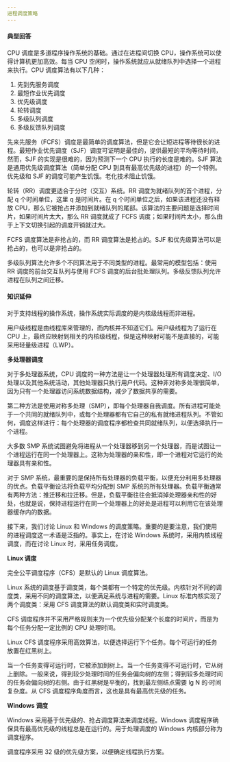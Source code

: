 ```yaml
---
进程调度策略
---
```


#### 典型回答

CPU 调度是多道程序操作系统的基础。通过在进程间切换 CPU，操作系统可以使得计算机更加高效。每当 CPU 空闲时，操作系统就应从就绪队列中选择一个进程来执行。CPU 调度算法有以下几种：

1. 先到先服务调度
2. 最短作业优先调度
3. 优先级调度
4. 轮转调度
5. 多级队列调度
6. 多级反馈队列调度

先来先服务（FCFS）调度是最简单的调度算法，但是它会让短进程等待很长的进程。最短作业优先调度（SJF）调度可证明是最佳的，提供最短的平均等待时间，然而，SJF 的实现是很难的，因为预测下一个 CPU 执行的长度是难的。SJF 算法是通用优先级调度算法（简单分配 CPU 到具有最高优先级的进程）的一个特例。优先级和 SJF 的调度可能产生饥饿。老化技术阻止饥饿。

轮转（RR）调度更适合于分时（交互）系统。RR 调度为就绪队列的首个进程，分配 q 个时间单位，这里 q 是时间片。在 q 个时间单位之后，如果该进程还没有释放 CPU，那么它被抢占并添加到就绪队列的尾部。该算法的主要问题是选择时间片，如果时间片太大，那么 RR 调度就成了 FCFS 调度；如果时间片太小，那么由于上下文切换引起的调度开销就过大。

FCFS 调度算法是非抢占的，而 RR 调度算法是抢占的。SJF 和优先级算法可以是抢占的，也可以是非抢占的。

多级队列算法允许多个不同算法用于不同类型的进程。最常用的模型包括：使用 RR 调度的前台交互队列与使用 FCFS 调度的后台批处理队列。多级反馈队列允许进程在队列之间迁移。

#### 知识延伸

对于支持线程的操作系统，操作系统实际调度的是内核级线程而非进程。

用户级线程是由线程库来管理的，而内核并不知道它们。用户级线程为了运行在 CPU 上，最终应映射到相关的内核级线程，但是这种映射可能不是直接的，可能采用轻量级进程（LWP）。

**多处理器调度**

对于多处理器系统，CPU 调度的一种方法是让一个处理器处理所有调度决定、I/O 处理以及其他系统活动，其他处理器只执行用户代码。这种非对称多处理很简单，因为只有一个处理器访问系统数据结构，减少了数据共享的需要。

第二种方法是使用对称多处理（SMP），即每个处理器自我调度。所有进程可能处于一个共同的就绪队列中，或每个处理器都有它自己的私有就绪进程队列。不管如何，调度这样进行：每个处理器的调度程序都检查共同就绪队列，以便选择执行一个进程。

大多数 SMP 系统试图避免将进程从一个处理器移到另一个处理器，而是试图让一个进程运行在同一个处理器上。这称为处理器的亲和性，即一个进程对它运行的处理器具有亲和性。 

对于 SMP 系统，最重要的是保持所有处理器的负载平衡，以便充分利用多处理器的优点。负载平衡设法将负载平均分配到 SMP 系统的所有处理器。负载平衡通常有两种方法：推迁移和拉迁移。但是，负载平衡往往会抵消掉处理器亲和性的好处，也就是说，保持进程运行在同一个处理器上的好处是进程可以利用它在该处理器缓存内的数据。

接下来，我们讨论 Linux 和 Windows 的调度策略。重要的是要注意，我们使用的进程调度这一术语是泛指的。事实上，在讨论 Windows 系统时，采用内核线程调度，而在讨论 Linux 时，采用任务调度。

**Linux 调度**

完全公平调度程序（CFS）是默认的 Linux 调度算法。

Linux 系统的调度基于调度类，每个类都有一个特定的优先级。内核针对不同的调度类，采用不同的调度算法，以便满足系统与进程的需要。Linux 标准内核实现了两个调度类：采用 CFS 调度算法的默认调度类和实时调度类。

CFS 调度程序并不采用严格规则来为一个优先级分配某个长度的时间片，而是为每个任务分配一定比例的 CPU 处理时间。

Linux CFS 调度程序采用高效算法，以便选择运行下个任务。每个可运行的任务放置在红黑树上。

当一个任务变得可运行时，它被添加到树上。当一个任务变得不可运行时，它从树上删除。一般来说，得到较少处理时间的任务会偏向树的左侧；得到较多处理时间的任务会偏向树的右侧。由于红黑树是平衡的，找到最左侧结点需要 lg N 的·时间复杂度。从 CFS 调度程序角度而言，这也是具有最高优先级的任务。

**Windows 调度**

Windows 采用基于优先级的、抢占调度算法来调度线程。Windows 调度程序确保具有最高优先级的线程总是在运行的。用于处理调度的 Windows 内核部分称为调度程序。

调度程序采用 32 级的优先级方案，以便确定线程执行方案。

